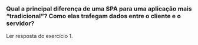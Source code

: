 ### Qual a principal diferença de uma SPA para uma aplicação mais “tradicional”? Como elas trafegam dados entre o cliente e o servidor?

Ler resposta do exercício 1.